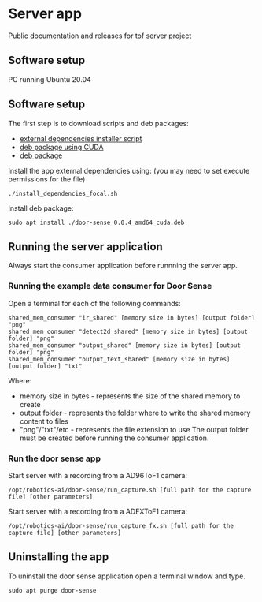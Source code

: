 # Server app
Public documentation and releases for tof server project

## Software setup
PC running Ubuntu 20.04

## Software setup
The first step is to download scripts and deb packages:
- [external dependencies installer script](https://github.com/robotics-ai/tof_process_public/blob/main/server/install_dependencies_focal.sh)
- [deb package using CUDA](https://github.com/robotics-ai/tof_process_public/blob/main/server/door-sense_0.0.4_amd64_cuda.deb)
- [deb package](https://github.com/robotics-ai/tof_process_public/blob/main/server/door-sense_0.0.4_amd64.deb)

Install the app external dependencies using: (you may need to set execute permissions for the file)
```
./install_dependencies_focal.sh
```

Install deb package:
```
sudo apt install ./door-sense_0.0.4_amd64_cuda.deb
```

## Running the server application
Always start the consumer application before runnning the server app.
### Running the example data consumer for Door Sense
Open a terminal for each of the following commands:
```
shared_mem_consumer "ir_shared" [memory size in bytes] [output folder] "png"
shared_mem_consumer "detect2d_shared" [memory size in bytes] [output folder] "png"
shared_mem_consumer "output_shared" [memory size in bytes] [output folder] "png"
shared_mem_consumer "output_text_shared" [memory size in bytes] [output folder] "txt"
```
Where:
- memory size in bytes - represents the size of the shared memory to create
- output folder - represents the folder where to write the shared memory content to files
- "png"/"txt"/etc - represents the file extension to use
The output folder must be created before running the consumer application.

### Run the door sense app
Start server with a recording from a AD96ToF1 camera:
```
/opt/robotics-ai/door-sense/run_capture.sh [full path for the capture file] [other parameters]
```

Start server with a recording from a ADFXToF1 camera:
```
/opt/robotics-ai/door-sense/run_capture_fx.sh [full path for the capture file] [other parameters]
```
## Uninstalling the app
To uninstall the door sense application open a terminal window and type.
```
sudo apt purge door-sense
```
